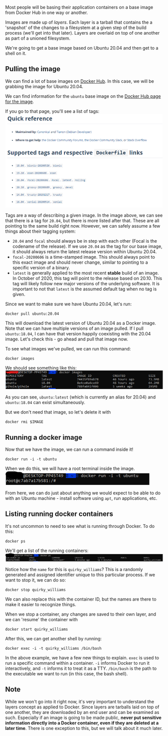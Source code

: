 Most people will be basing their application containers on a base image from Docker Hub in one way or another.

Images are made up of *layers*.  Each layer is a tarball that contains the a 'snapshot' of the changes to a filesystem
at a given step of the build process (we'll get into that later).  Layers are overlaid on top of one another as part of
a unioned filesystem.

We're going to get a base image based on Ubuntu 20.04 and then get to a shell on it.

## Pulling the image
We can find a lot of base images on [Docker Hub](https://hub.docker.com).  In this case, we will be grabbing the image
for Ubuntu 20.04.

We can find information for the `ubuntu` base image on the 
[Docker Hub page for the image](https://hub.docker.com/_/ubuntu).

If you go to that page, you'll see a list of tags:
![information on ubuntu page](images/tags.png)

Tags are a way of describing a given image.  In the image above, we can see that there is a tag for `20.04`, but there
is more listed after that.  These are all pointing to the same build right now.  However, we can safely assume a few
things about their tagging system:
* `20.04` and `focal` should always be in step with each other (Focal is the codename of the release).  If we use 
`20.04` as the tag for our base image, it should always return the latest release version within Ubuntu 20.04.
* `focal-20200606` is a time-stamped image.  This should always point to this exact image and should never change, 
similar to pointing to a specific version of a binary.
* `latest` is generally applied to the most recent **stable** build of an image.  In October of 2020, this tag will
point to the release based on 20.10.  This tag will likely follow new major versions of the underlying software.  It is
important to not that `latest` is the assumed default tag when no tag is given.

Since we want to make sure we have Ubuntu 20.04, let's run:
```
docker pull ubuntu:20.04
```

This will download the latest version of Ubuntu 20.04 as a Docker image.  Note that we can have multiple versions
of an image pulled.  If I pull `ubuntu:18.04`, I can have that version happily coexisting with the 20.04
image.  Let's check this - go ahead and pull that image now.

To see what images we've pulled, we can run this command:
```
docker images
```

We should see something like this:
![output of docker images](images/docker_images.png)

As you can see, `ubuntu:latest` (which is currently an alias for 20.04) and `ubuntu:18.04` can exist simultaneously.

But we don't need that image, so let's delete it with
```
docker rmi $IMAGE
```

## Running a docker image
Now that we have the image, we can run a command inside it!

```
docker run -i -t ubuntu
```

When we do this, we will have a root terminal inside the image.
![root terminal inside image](images/root_terminal.png)

From here, we can do just about anything we would expect to be able to do with an Ubuntu machine - install software 
using `apt`, run applications, etc.

## Listing running docker containers
It's not uncommon to need to see what is running through Docker.  To do this: 
```
docker ps
```

We'll get a list of the running containers:
![output of docker ps](images/docker_ps.png)

Notice how the `name` for this is `quirky_williams`?  This is a randomly generated and assigned identifier unique to
this particular process.  If we want to stop it, we can do so:

```
docker stop quirky_williams
```

We can also replace this with the container ID, but the names are there to make it easier to recognize things.

When we stop a container, any changes are saved to their own layer, and we can 'resume' the container with
```
docker start quirky_williams
```

After this, we can get another shell by running:
```
docker exec -i -t quirky_williams /bin/bash
```

In the above example, we have a few new things to explain.  `exec` is used to run a specific command within a container.
`-i` informs Docker to run it interactively, and `-t` informs it to treat it as a TTY.  `/bin/bash` is the path to the
executable we want to run (in this case, the bash shell).

## Note
While we won't go into it right now, it's very important to understand the layers concept as applied to Docker.  Since
layers are tarballs laid on top of one another, they are downloaded by an end user and can be examined as such.
Especially if an image is going to be made public, **never put sensitive information directly into a Docker container,
even if they are deleted at a later time**.  There is one exception to this, but we will talk about it much later.



